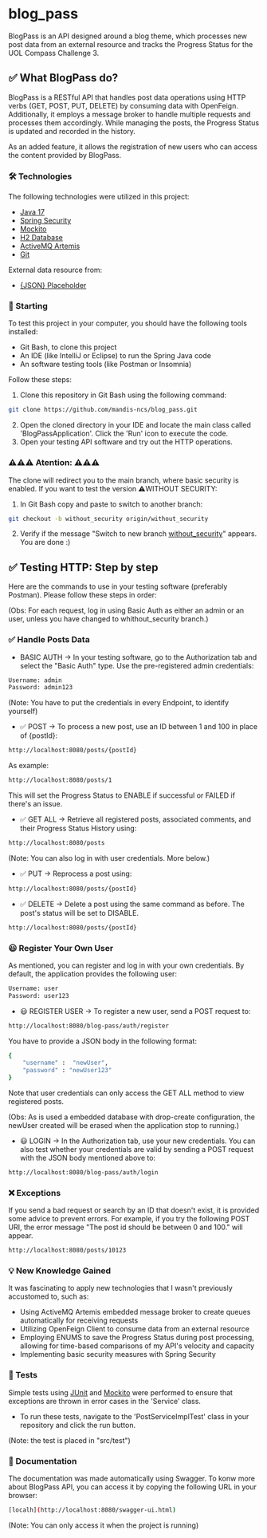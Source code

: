# blog_pass
BlogPass is an API designed around a blog theme, which processes new post data from an external resource and tracks the Progress Status for the UOL Compass Challenge 3.


## ✅ What BlogPass do?
BlogPass is a RESTful API that handles post data operations using HTTP verbs (GET, POST, PUT, DELETE) by consuming data with OpenFeign. Additionally, it employs a message broker to handle multiple requests and processes them accordingly. While managing the posts, the Progress Status is updated and recorded in the history. 

As an added feature, it allows the registration of new users who can access the content provided by BlogPass.


### 🛠️ Technologies
The following technologies were utilized in this project:

* [Java 17](https://www.oracle.com/br/java/)
* [Spring Security](https://spring.io/projects/spring-security)
* [Mockito](https://site.mockito.org/)
* [H2 Database](https://www.h2database.com/html/main.html)
* [ActiveMQ Artemis](https://activemq.apache.org/components/artemis/)
* [Git](https://git-scm.com/)
  
External data resource from:
* [{JSON} Placeholder](https://jsonplaceholder.typicode.com/)

### 🚀 Starting
To test this project in your computer, you should have the following tools installed:
* Git Bash, to clone this project
* An IDE (like IntelliJ or Eclipse) to run the Spring Java code
* An software testing tools (like Postman or Insomnia)
  
Follow these steps:

1. Clone this repository in Git Bash using the following command:
```bash
git clone https://github.com/mandis-ncs/blog_pass.git
```

2. Open the cloned directory in your IDE and locate the main class called 'BlogPassApplication'. Click the 'Run' icon to execute the code.
3. Open your testing API software and try out the HTTP operations.

### ⚠️⚠️⚠️ Atention: ⚠️⚠️⚠️
The clone will redirect you to the main branch, where basic security is enabled. If you want to test the version ⚠️WITHOUT SECURITY:
1. In Git Bash copy and paste to switch to another branch:
```bash
git checkout -b without_security origin/without_security
```
2. Verify if the message "Switch to new branch [without_security](https://site.mockito.org/)" appears. You are done :)

## ✅ Testing HTTP: Step by step ##
Here are the commands to use in your testing software (preferably Postman). Please follow these steps in order:

(Obs: For each request, log in using Basic Auth as either an admin or an user, unless you have changed to whithout_security branch.)

### ✅ Handle Posts Data ###
* BASIC AUTH ->
In your testing software, go to the Authorization tab and select the "Basic Auth" type. Use the pre-registered admin credentials:
```bash
Username: admin
Password: admin123
```
(Note: You have to put the credentials in every Endpoint, to identify yourself)

* ✅ POST -> 
To process a new post, use an ID between 1 and 100 in place of {postId}:
```bash
http://localhost:8080/posts/{postId}
```
As example:
```bash
http://localhost:8080/posts/1
```
This will set the Progress Status to ENABLE if successful or FAILED if there's an issue.

* ✅ GET ALL -> 
Retrieve all registered posts, associated comments, and their Progress Status History using:
```bash
http://localhost:8080/posts
```
(Note: You can also log in with user credentials. More below.)


* ✅ PUT -> 
Reprocess a post using:
```bash
http://localhost:8080/posts/{postId}
```

* ✅ DELETE ->
Delete a post using the same command as before. The post's status will be set to DISABLE.
```bash
http://localhost:8080/posts/{postId}
```
### 😃 Register Your Own User ###
As mentioned, you can register and log in with your own credentials. By default, the application provides the following user:
```bash
Username: user
Password: user123
```

* 😃 REGISTER USER -> 
To register a new user, send a POST request to:
```bash
http://localhost:8080/blog-pass/auth/register
```

You have to provide a JSON body in the following format:
```bash
{
    "username" :  "newUser",
    "password" : "newUser123"
}       
```
Note that user credentials can only access the GET ALL method to view registered posts.

(Obs: As is used a embedded database with drop-create configuration, the newUser created will be erased when the application stop to running.)

* 😃 LOGIN -> 
In the Authorization tab, use your new credentials. You can also test whether your credentials are valid by sending a POST request with the JSON body mentioned above to:
```bash
http://localhost:8080/blog-pass/auth/login
```

### ❌ Exceptions
If you send a bad request or search by an ID that doesn't exist, it is provided some advice to prevent errors. For example, if you try the following POST URI, the error message "The post id should be between 0 and 100." will appear.

```bash
http://localhost:8080/posts/10123
```

### 💡 New Knowledge Gained ###
It was fascinating to apply new technologies that I wasn't previously accustomed to, such as:

* Using ActiveMQ Artemis embedded message broker to create queues automatically for receiving requests
* Utilizing OpenFeign Client to consume data from an external resource
* Employing ENUMS to save the Progress Status during post processing, allowing for time-based comparisons of my API's velocity and capacity
* Implementing basic security measures with Spring Security

### 🧪 Tests
Simple tests using [JUnit](https://junit.org/junit5/) and [Mockito](https://site.mockito.org/) were performed to ensure that exceptions are thrown in error cases in the 'Service' class.
* To run these tests, navigate to the 'PostServiceImplTest' class in your repository and click the run button.

(Note: the test is placed in "src/test")

### 📄 Documentation
The documentation was made automatically using Swagger.
To konw more about BlogPass API, you can access it by copying the following URL in your browser:
```bash
[localh](http://localhost:8080/swagger-ui.html)
```

(Note: You can only access it when the project is running)
